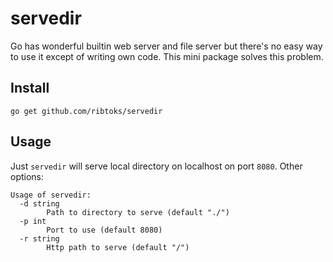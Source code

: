 # servedir

Go has wonderful builtin web server and file server but there's no easy way to use it except of writing own code. This mini package solves this problem.

## Install

`go get github.com/ribtoks/servedir`

## Usage

Just `servedir` will serve local directory on localhost on port `8080`. Other options:

    Usage of servedir:
      -d string
        	Path to directory to serve (default "./")
      -p int
        	Port to use (default 8080)
      -r string
        	Http path to serve (default "/")
